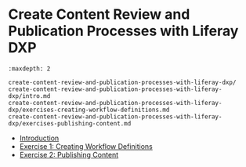 # Create Content Review and Publication Processes with Liferay DXP 

```{toctree}
:maxdepth: 2

create-content-review-and-publication-processes-with-liferay-dxp/ 
create-content-review-and-publication-processes-with-liferay-dxp/intro.md 
create-content-review-and-publication-processes-with-liferay-dxp/exercises-creating-workflow-definitions.md 
create-content-review-and-publication-processes-with-liferay-dxp/exercises-publishing-content.md 
```

* [Introduction](./create-content-review-and-publication-processes-with-liferay-dxp/intro.md) 
* [Exercise 1: Creating Workflow Definitions](./create-content-review-and-publication-processes-with-liferay-dxp/exercises-creating-workflow-definitions.md) 
* [Exercise 2: Publishing Content](./create-content-review-and-publication-processes-with-liferay-dxp/exercises-publishing-content.md) 
